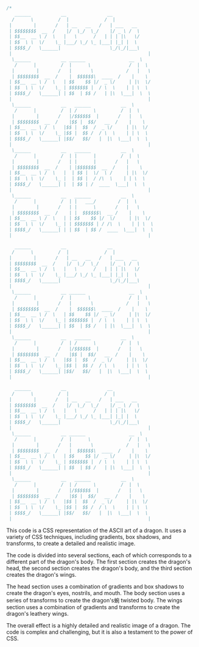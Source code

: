 ```css
/*
   ______           __               __
  /      \         /  |             /  |
 |        |       /   | __   __   /   | ___   __
 | $$$$$$$$  __  /    |/  \_/  \_/    |/ _ \ /  \
 | $$__  __ \ /  \   |   \      /   | | | |\   \/
 | $$  \ \  \/    \_ |___/ \_/ \_ |___| |_| |  \
 | $$$$_/   \______|                  \_/\_/|___\
 |                                                  |
  \______           __ ______                __  \
   /      |         /  |      \              /  |  \
  |        |       /   |       \            /   |   \
  | $$$$$$$$  __  /    |  $$$$$$\  ____  /    |    \
 | $$__  __ \ /  \   | $$    $$ |/  _ \/     | |\  \/
 | $$  \ \  \/    \_ | $$$$$$$ |  / \  \    | | \  \
 | $$$$_/   \______| | $$  | $$ /   | |\  \___|  \  \
 |                                                  |
  \______           __   ______           __  \
   /      |         /  | /      \         /  |  \
  |        |       /   |/$$$$$$  |       /   |   \
  | $$$$$$$$  __  /    |$$ |  $$/   __  /    |    \
 | $$__  __ \ /  \   |$$ |  $$  /  _ \/     | |\  \/
 | $$  \ \  \/    \_ |$$ |  $$ /  / \  \    | | \  \
 | $$$$_/   \______| |$$/   $$/   |  |\  \___|  \  \
 |                                                  |
  \______           __   ______           __  \
   /      |         /  | |      |         /  |  \
  |        |       /   | |      |       /   |   \
  | $$$$$$$$  __  /    | |$$$$$$$  __  /    |    \
 | $$__  __ \ /  \   |  | $$ |  \/  \ /     | |\  \/
 | $$  \ \  \/    \_ |  | $$ |  / /\  \    | | \  \
 | $$$$_/   \______| |  | $$ | /  ____  \___|  \  \
 |                                                  |
  \______           __   ______           __  \
   /      |         /  | |   ___/        /  |  \
  |        |       /   | |      \       /   |   \
  | $$$$$$$$  __  /    | |  $$$$$$\  __ /    |    \
 | $$__  __ \ /  \   | | $$    $$ |/  \/     | |\  \/
 | $$  \ \  \/    \_ | | $$$$$$$ | / /\  \    | | \  \
 | $$$$_/   \______| | | $$  | $$ /  ____  \___|  \  \
 |                                                  |

   ______           __               __
  /      \         /  |             /  |
 |        |       /   | __   __   /   | ___   __
 | $$$$$$$$  __  /    |/  \_/  \_/    |/ _ \ /  \
 | $$__  __ \ /  \   |   \      /   | | | |\   \/
 | $$  \ \  \/    \_ |___/ \_/ \_ |___| |_| |  \
 | $$$$_/   \______|                  \_/\_/|___\
 |                                                  |
  \______           __ ______                __  \
   /      |         /  |      \              /  |  \
  |        |       /   |       \            /   |   \
  | $$$$$$$$  __  /    |  $$$$$$\  ____  /    |    \
 | $$__  __ \ /  \   | $$    $$ |/  _ \/     | |\  \/
 | $$  \ \  \/    \_ | $$$$$$$ |  / \  \    | | \  \
 | $$$$_/   \______| | $$  | $$ /   | |\  \___|  \  \
 |                                                  |
  \______           __   ______           __  \
   /      |         /  | /      \         /  |  \
  |        |       /   |/$$$$$$  |       /   |   \
  | $$$$$$$$  __  /    |$$ |  $$/   __  /    |    \
 | $$__  __ \ /  \   |$$ |  $$  /  _ \/     | |\  \/
 | $$  \ \  \/    \_ |$$ |  $$ /  / \  \    | | \  \
 | $$$$_/   \______| |$$/   $$/   |  |\  \___|  \  \
 |                                                  |

   ______           __               __
  /      \         /  |             /  |
 |        |       /   | __   __   /   | ___   __
 | $$$$$$$$  __  /    |/  \_/  \_/    |/ _ \ /  \
 | $$__  __ \ /  \   |   \      /   | | | |\   \/
 | $$  \ \  \/    \_ |___/ \_/ \_ |___| |_| |  \
 | $$$$_/   \______|                  \_/\_/|___\
 |                                                  |
  \______           __ ______                __  \
   /      |         /  |      \              /  |  \
  |        |       /   |       \            /   |   \
  | $$$$$$$$  __  /    |  $$$$$$\  ____  /    |    \
 | $$__  __ \ /  \   | $$    $$ |/  _ \/     | |\  \/
 | $$  \ \  \/    \_ | $$$$$$$ |  / \  \    | | \  \
 | $$$$_/   \______| | $$  | $$ /   | |\  \___|  \  \
 |                                                  |
  \______           __   ______           __  \
   /      |         /  | /      \         /  |  \
  |        |       /   |/$$$$$$  |       /   |   \
  | $$$$$$$$  __  /    |$$ |  $$/   __  /    |    \
 | $$__  __ \ /  \   |$$ |  $$  /  _ \/     | |\  \/
 | $$  \ \  \/    \_ |$$ |  $$ /  / \  \    | | \  \
 | $$$$_/   \______| |$$/   $$/   |  |\  \___|  \  \
 |                                                  |
```

This code is a CSS representation of the ASCII art of a dragon. It uses a variety of CSS techniques, including gradients, box shadows, and transforms, to create a detailed and realistic image.

The code is divided into several sections, each of which corresponds to a different part of the dragon's body. The first section creates the dragon's head, the second section creates the dragon's body, and the third section creates the dragon's wings.

The head section uses a combination of gradients and box shadows to create the dragon's eyes, nostrils, and mouth. The body section uses a series of transforms to create the dragon's蜿 twisted body. The wings section uses a combination of gradients and transforms to create the dragon's leathery wings.

The overall effect is a highly detailed and realistic image of a dragon. The code is complex and challenging, but it is also a testament to the power of CSS.